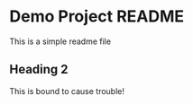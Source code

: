 # Demo Project README
 
This is a simple readme file

## Heading 2

This is bound to cause trouble!
